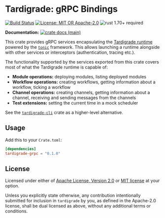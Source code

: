 # Tardigrade: gRPC Bindings

[![Build Status](https://github.com/slowli/tardigrade/workflows/CI/badge.svg?branch=main)](https://github.com/slowli/tardigrade/actions)
[![License: MIT OR Apache-2.0](https://img.shields.io/badge/License-MIT%2FApache--2.0-blue)](https://github.com/slowli/tardigrade#license)
![rust 1.70+ required](https://img.shields.io/badge/rust-1.70+-blue.svg?label=Required%20Rust)

**Documentation:**
[![crate docs (main)](https://img.shields.io/badge/main-yellow.svg?label=docs)](https://slowli.github.io/tardigrade/tardigrade_grpc/)

This crate provides gRPC services encapsulating the [Tardigrade runtime]
powered by the [`tonic`] framework.
This allows launching a runtime alongside with other services or interceptors
(authentication, tracing etc.).

The functionality supported by the services exported from this crate covers most of what
the Tardigrade runtime is capable of:

- **Module operations:** deploying modules, listing deployed modules
- **Workflow operations:** creating workflows, getting information about a workflow,
  ticking a workflow
- **Channel operations:** creating channels, getting information about a channel,
  receiving and sending messages from the channels
- **Test extensions:** setting the current time in a mock scheduler

See the [`tardigrade-cli`] crate as a higher-level alternative.

## Usage

Add this to your `Crate.toml`:

```toml
[dependencies]
tardigrade-grpc = "0.1.0"
```

## License

Licensed under either of [Apache License, Version 2.0](LICENSE-APACHE)
or [MIT license](LICENSE-MIT) at your option.

Unless you explicitly state otherwise, any contribution intentionally submitted
for inclusion in `tardigrade` by you, as defined in the Apache-2.0 license,
shall be dual licensed as above, without any additional terms or conditions.

[`tonic`]: https://crates.io/crates/tonic
<!-- TODO: replace with crates.io links before publishing -->
[Tardigrade runtime]: ../rt
[`tardigrade-cli`]: ../cli
